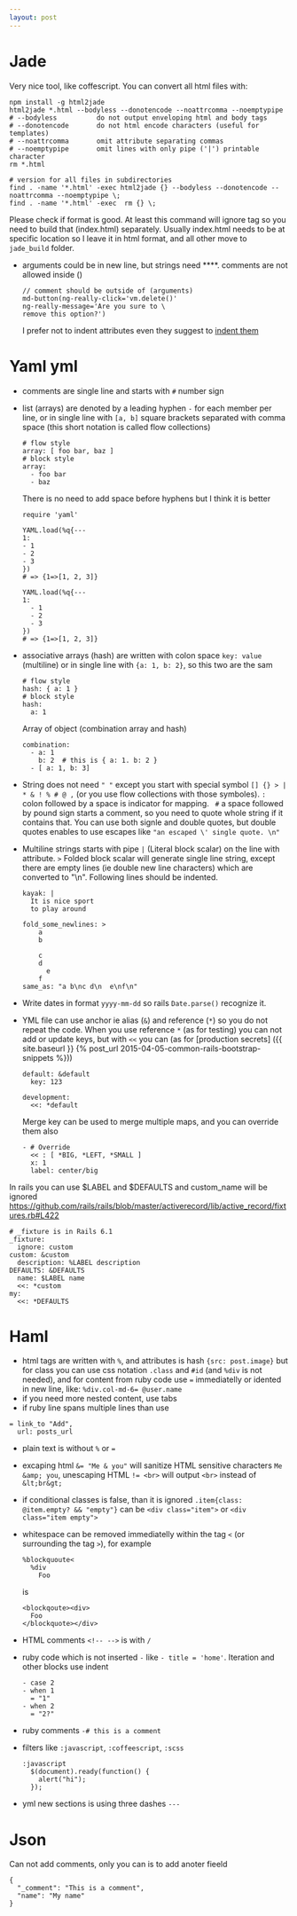 ```yaml
---
layout: post
---
```


# Jade

Very nice tool, like coffescript. You can convert all html files with:

~~~
npm install -g html2jade
html2jade *.html --bodyless --donotencode --noattrcomma --noemptypipe
# --bodyless          do not output enveloping html and body tags
# --donotencode       do not html encode characters (useful for templates)
# --noattrcomma       omit attribute separating commas
# --noemptypipe       omit lines with only pipe ('|') printable character
rm *.html

# version for all files in subdirectories
find . -name '*.html' -exec html2jade {} --bodyless --donotencode --noattrcomma --noemptypipe \;
find . -name '*.html' -exec  rm {} \;
~~~

Please check if format is good. At least this command will ignore <body> tag so
you need to build that (index.html) separately. Usually index.html needs to be
at specific location so I leave it in html format, and all other move to
`jade_build` folder.

* arguments could be in new line, but strings need **\**. comments are not
allowed inside ()

  ~~~
  // comment should be outside of (arguments)
  md-button(ng-really-click='vm.delete()'
  ng-really-message='Are you sure to \
  remove this option?')
  ~~~

  I prefer not to indent attributes even they suggest to [indent
  them](http://jade-lang.com/reference/attributes/)

# Yaml yml

* comments are single line and starts with `#` number sign
* list (arrays) are denoted by a leading hyphen `-` for each member per line, or
  in single line with `[a, b]` square brackets separated with comma space (this
  short notation is called flow collections)
  ```
  # flow style
  array: [ foo bar, baz ]
  # block style
  array:
    - foo bar
    - baz
  ```
  There is no need to add space before hyphens but I think it is better
  ```
  require 'yaml'

  YAML.load(%q{--- 
  1:
  - 1
  - 2
  - 3
  })
  # => {1=>[1, 2, 3]}

  YAML.load(%q{--- 
  1:
    - 1
    - 2
    - 3
  })
  # => {1=>[1, 2, 3]}
  ```
* associative arrays (hash) are written with colon space `key: value`
  (multiline) or in single line with `{a: 1, b: 2}`, so this two are the sam
  ```
  # flow style
  hash: { a: 1 }
  # block style
  hash:
    a: 1
  ```

  Array of object (combination array and hash)
  ```
  combination:
    - a: 1
      b: 2  # this is { a: 1. b: 2 }
    - [ a: 1, b: 3]
  ```
* String does not need `" "` except you start with special symbol `[] {} > | *
  & ! % # @ ,` (or you use flow collections with those symboles). `: ` colon
  followed by a space is indicator for mapping. ` #` a space followed by pound
  sign starts a comment, so you need to quote whole string if it contains that.
  You can use both signle and double quotes, but double quotes enables to use
  escapes like `"an escaped \' single quote. \n"`
* Multiline strings starts with pipe `|` (Literal block scalar) on the line with
  attribute. `>` Folded block scalar will generate single line string, except
  there are empty lines (ie double new line characters) which are converted to
  "\n". Following lines should be indented.
  ```
  kayak: |
    It is nice sport
    to play around

  fold_some_newlines: >
      a
      b

      c
      d
        e
      f
  same_as: "a b\nc d\n  e\nf\n"
  ```
* Write dates in format `yyyy-mm-dd` so rails `Date.parse()` recognize it.
* YML file can use anchor ie alias (`&`) and reference (`*`) so you do not
  repeat the code. When you use reference `*` (as for testing) you can not add
  or update keys, but with `<<` you can (as for [production secrets]
  ({{ site.baseurl }} {% post_url 2015-04-05-common-rails-bootstrap-snippets %}))
  ~~~
  default: &default
    key: 123

  development:
    <<: *default
  ~~~
  Merge key can be used to merge multiple maps, and you can override them also
  ```
  - # Override
    << : [ *BIG, *LEFT, *SMALL ]
    x: 1
    label: center/big
  ```


In rails you can use $LABEL and $DEFAULTS and custom_name will be ignored
https://github.com/rails/rails/blob/master/activerecord/lib/active_record/fixtures.rb#L422
```
# _fixture is in Rails 6.1
_fixture:
  ignore: custom
custom: &custom
  description: %LABEL description
DEFAULTS: &DEFAULTS
  name: $LABEL name
  <<: *custom
my:
  <<: *DEFAULTS
```

# Haml


* html tags are written with `%`, and attributes is hash `{src: post.image}` but
for class you can use css notation `.class` and `#id` (and `%div` is not
needed), and for content from ruby code use `=` immediatelly or idented in new
line, like: `%div.col-md-6= @user.name`
* if you need more nested content, use tabs
* if ruby line spans multiple lines than use

~~~
= link_to "Add",
  url: posts_url
~~~

* plain text is without `%` or `=`
* excaping html `&= "Me & you"` will sanitize HTML sensitive characters `Me
&amp; you`, unescaping HTML `!= <br>` will output `<br>` instead of `&lt;br&gt;`
* if conditional classes is false, than it is ignored `.item{class: @item.empty?
&& "empty"}` can be `<div class="item">` or `<div class="item empty">`
* whitespace can be removed immediatelly within the tag `<` (or surrounding the
tag `>`), for example

  ~~~
  %blockquoute<
    %div
      Foo
  ~~~

  is

  ~~~
  <blockqoute><div>
    Foo
  </blockquote></div>
  ~~~
* HTML comments `<!-- -->` is with `/`
* ruby code which is not inserted `-` like `- title = 'home'`. Iteration and
other blocks use indent

  ~~~
  - case 2
  - when 1
    = "1"
  - when 2
    = "2?"
  ~~~

* ruby comments `-# this is a comment`
* filters like `:javascript`, `:coffeescript`, `:scss`

  ~~~
  :javascript
    $(document).ready(function() {
      alert("hi");
    });
  ~~~
* yml new sections is using three dashes `---`

# Json

Can not add comments, only you can is to add anoter fieeld
```
{
  "_comment": "This is a comment",
  "name": "My name"
}
```
